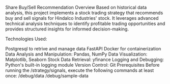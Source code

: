 Share Buy/Sell Recommendation
Overview
Based on historical data analysis, this project implements a stock trading strategy that recommends buy and sell signals for Hindalco Industries' stock. It leverages advanced technical analysis techniques to identify profitable trading opportunities and provides structured insights for informed decision-making.

Technologies Used:

Postgresql to retrive and manage data
FastAPI
Docker for containerization
Data Analysis and Manipulation: Pandas, NumPy
Data Visualization: Matplotlib, Seaborn
Stock Data Retrieval: yfinance
Logging and Debugging: Python's built-in logging module
Version Control: Git
Prerequisites
Before running the /strategy/signals, execute the following commands at least once:
/debug/data
/debug/sample-data
